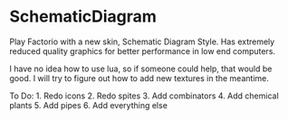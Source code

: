 # SchematicDiagram
Play Factorio with a new skin, Schematic Diagram Style. Has extremely reduced quality graphics for better performance in low end computers.

I have no idea how to use lua, so if someone could help, that would be good. I will try to figure out how to add new textures in the meantime.

To Do:  1. Redo icons
        2. Redo spites
        3. Add combinators
        4. Add chemical plants
        5. Add pipes
        6. Add everything else
